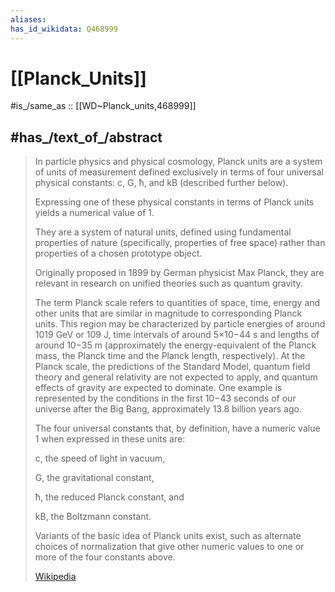 ```yaml
---
aliases:
has_id_wikidata: Q468999
---
```


# [[Planck_Units]] 

#is_/same_as :: [[WD~Planck_units,468999]] 

## #has_/text_of_/abstract 

> In particle physics and physical cosmology, Planck units are a system of units of measurement 
> defined exclusively in terms of four universal physical constants: c, G, ħ, and kB 
> (described further below). 
> 
> Expressing one of these physical constants in terms of Planck units 
> yields a numerical value of 1. 
> 
> They are a system of natural units, defined using fundamental properties of nature 
> (specifically, properties of free space) rather than properties of a chosen prototype object. 
> 
> Originally proposed in 1899 by German physicist Max Planck, 
> they are relevant in research on unified theories such as quantum gravity.
>
> The term Planck scale refers to quantities of space, time, energy and other units that are similar in magnitude to corresponding Planck units. This region may be characterized by particle energies of around 1019 GeV or 109 J, time intervals of around 5×10−44 s and lengths of around 10−35 m (approximately the energy-equivalent of the Planck mass, the Planck time and the Planck length, respectively). At the Planck scale, the predictions of the Standard Model, quantum field theory and general relativity are not expected to apply, and quantum effects of gravity are expected to dominate. One example is represented by the conditions in the first 10−43 seconds of our universe after the Big Bang, approximately 13.8 billion years ago.
>
> The four universal constants that, by definition, have a numeric value 1 when expressed in these units are:
>
> 
>
> c, the speed of light in vacuum,
>
> G, the gravitational constant,
>
> ħ, the reduced Planck constant, and
>
> kB, the Boltzmann constant.
>
> Variants of the basic idea of Planck units exist, such as alternate choices of normalization that give other numeric values to one or more of the four constants above.
>
> [Wikipedia](https://en.wikipedia.org/wiki/Planck%20units) 

